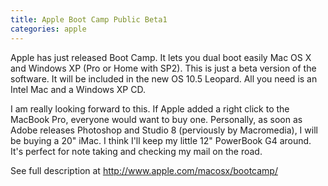 ```yaml
---
title: Apple Boot Camp Public Beta1
categories: apple
---
```


Apple has just released Boot Camp. It lets you dual boot easily Mac OS X and Windows XP (Pro or Home with SP2). This is just a beta version of the software. It will be included in the new OS 10.5 Leopard. All you need is an Intel Mac and a Windows XP CD.

I am really looking forward to this. If Apple added a right click to the MacBook Pro, everyone would want to buy one. Personally, as soon as Adobe releases Photoshop and Studio 8 (perviously by Macromedia), I will be buying a 20" iMac. I think I'll keep my little 12" PowerBook G4 around. It's perfect for note taking and checking my mail on the road.

See full description at <http://www.apple.com/macosx/bootcamp/>
